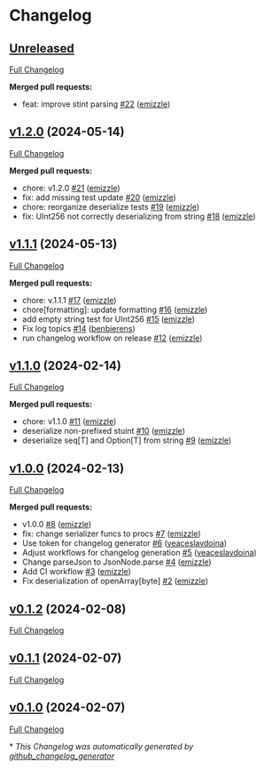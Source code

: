 # Changelog

## [Unreleased](https://github.com/codex-storage/nim-serde/tree/HEAD)

[Full Changelog](https://github.com/codex-storage/nim-serde/compare/v1.2.0...HEAD)

**Merged pull requests:**

- feat: improve stint parsing [\#22](https://github.com/codex-storage/nim-serde/pull/22) ([emizzle](https://github.com/emizzle))

## [v1.2.0](https://github.com/codex-storage/nim-serde/tree/v1.2.0) (2024-05-14)

[Full Changelog](https://github.com/codex-storage/nim-serde/compare/v1.1.1...v1.2.0)

**Merged pull requests:**

- chore: v1.2.0 [\#21](https://github.com/codex-storage/nim-serde/pull/21) ([emizzle](https://github.com/emizzle))
- fix: add missing test update [\#20](https://github.com/codex-storage/nim-serde/pull/20) ([emizzle](https://github.com/emizzle))
- chore: reorganize deserialize tests [\#19](https://github.com/codex-storage/nim-serde/pull/19) ([emizzle](https://github.com/emizzle))
- fix: UInt256 not correctly deserializing from string [\#18](https://github.com/codex-storage/nim-serde/pull/18) ([emizzle](https://github.com/emizzle))

## [v1.1.1](https://github.com/codex-storage/nim-serde/tree/v1.1.1) (2024-05-13)

[Full Changelog](https://github.com/codex-storage/nim-serde/compare/v1.1.0...v1.1.1)

**Merged pull requests:**

- chore: v.1.1.1 [\#17](https://github.com/codex-storage/nim-serde/pull/17) ([emizzle](https://github.com/emizzle))
- chore\[formatting\]: update formatting [\#16](https://github.com/codex-storage/nim-serde/pull/16) ([emizzle](https://github.com/emizzle))
- add empty string test for UInt256 [\#15](https://github.com/codex-storage/nim-serde/pull/15) ([emizzle](https://github.com/emizzle))
- Fix log topics [\#14](https://github.com/codex-storage/nim-serde/pull/14) ([benbierens](https://github.com/benbierens))
- run changelog workflow on release [\#12](https://github.com/codex-storage/nim-serde/pull/12) ([emizzle](https://github.com/emizzle))

## [v1.1.0](https://github.com/codex-storage/nim-serde/tree/v1.1.0) (2024-02-14)

[Full Changelog](https://github.com/codex-storage/nim-serde/compare/v1.0.0...v1.1.0)

**Merged pull requests:**

- chore: v1.1.0 [\#11](https://github.com/codex-storage/nim-serde/pull/11) ([emizzle](https://github.com/emizzle))
- deserialize non-prefixed stuint [\#10](https://github.com/codex-storage/nim-serde/pull/10) ([emizzle](https://github.com/emizzle))
- deserialize seq\[T\] and Option\[T\] from string [\#9](https://github.com/codex-storage/nim-serde/pull/9) ([emizzle](https://github.com/emizzle))

## [v1.0.0](https://github.com/codex-storage/nim-serde/tree/v1.0.0) (2024-02-13)

[Full Changelog](https://github.com/codex-storage/nim-serde/compare/v0.1.2...v1.0.0)

**Merged pull requests:**

- v1.0.0 [\#8](https://github.com/codex-storage/nim-serde/pull/8) ([emizzle](https://github.com/emizzle))
- fix: change serializer funcs to procs  [\#7](https://github.com/codex-storage/nim-serde/pull/7) ([emizzle](https://github.com/emizzle))
- Use token for changelog generator [\#6](https://github.com/codex-storage/nim-serde/pull/6) ([veaceslavdoina](https://github.com/veaceslavdoina))
- Adjust workflows for changelog generation [\#5](https://github.com/codex-storage/nim-serde/pull/5) ([veaceslavdoina](https://github.com/veaceslavdoina))
- Change parseJson to JsonNode.parse [\#4](https://github.com/codex-storage/nim-serde/pull/4) ([emizzle](https://github.com/emizzle))
- Add CI workflow [\#3](https://github.com/codex-storage/nim-serde/pull/3) ([emizzle](https://github.com/emizzle))
- Fix deserialization of openArray\[byte\] [\#2](https://github.com/codex-storage/nim-serde/pull/2) ([emizzle](https://github.com/emizzle))

## [v0.1.2](https://github.com/codex-storage/nim-serde/tree/v0.1.2) (2024-02-08)

[Full Changelog](https://github.com/codex-storage/nim-serde/compare/v0.1.1...v0.1.2)

## [v0.1.1](https://github.com/codex-storage/nim-serde/tree/v0.1.1) (2024-02-07)

[Full Changelog](https://github.com/codex-storage/nim-serde/compare/v0.1.0...v0.1.1)

## [v0.1.0](https://github.com/codex-storage/nim-serde/tree/v0.1.0) (2024-02-07)

[Full Changelog](https://github.com/codex-storage/nim-serde/compare/5a8e85449d9320d2277bc9aadf1daae61c7f057b...v0.1.0)



\* *This Changelog was automatically generated by [github_changelog_generator](https://github.com/github-changelog-generator/github-changelog-generator)*
